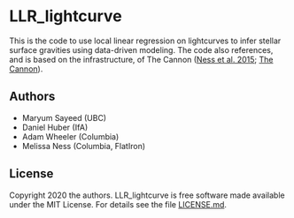 # LLR_lightcurve
This is the code to use local linear regression on lightcurves to infer stellar surface gravities using data-driven modeling. The code also references, and is based on the infrastructure, of The Cannon ([Ness et al. 2015](https://ui.adsabs.harvard.edu/abs/2018ApJ...866...15N/abstract); [The Cannon](https://github.com/mkness/TheCannon)).

## Authors
* Maryum Sayeed (UBC)
* Daniel Huber (IfA)
* Adam Wheeler (Columbia)
* Melissa Ness (Columbia, FlatIron)

## License
Copyright 2020 the authors. LLR_lightcurve is free software made available under the MIT License. For details see the file [LICENSE.md](LICENSE.md).

